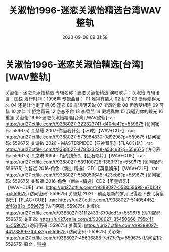 ﻿---
title: 关淑怡1996-迷恋关淑怡精选台湾WAV整轨
date: 2023-09-08 09:31:58
categories: WAV车载音乐、镜像
tags: 华语中文
---
# 关淑怡1996-迷恋关淑怡精选[台湾][WAV整轨]

关淑怡 - 迷恋关淑怡精选
专辑名称：迷恋关淑怡精选
演唱歌手：关淑怡
专辑语言：国语
发行时间：1996年
专辑曲目：
01 难得有情人
02 乱了
03 爱你爱得太久
04 还是让他走了吧
05 迷恋
06 有话明天说
07 听风的歌
08 但愿梦相连
09 可惜
10 梦伴
11 拒绝再玩
12 恋恋不舍
13 李香兰
14 假戏真做
15 我碰到你的眼光
16 重逢
关淑怡 1996-迷恋关淑怡精选[台湾][WAV整轨].rar: https://url27.ctfile.com/f/9388027-322323741-d404a4?p=559675
(访问密码: 559675)
关楚耀.2007-你当我什么【环球】【WAV+CUE】.rar: https://url27.ctfile.com/f/9388027-573964830-0d9296?p=559675
(访问密码: 559675)
关诗敏.2020 - MASTERPIECE【亚神音乐】【FLAC分轨】.rar: https://url27.ctfile.com/f/9388027-479323228-e53c98?p=559675
(访问密码: 559675)
关之琳.1994 - 相约到永久【巨石唱片】【WAV+CUE】.rar: https://url27.ctfile.com/f/9388027-589100728-1383f7?p=559675
(访问密码: 559675)
关智斌.2016-角色（新曲 精选）CD1【英皇娱乐】【WAV+CUE】.rar: https://url27.ctfile.com/f/9388027-558059645-423eb8?p=559675
(访问密码: 559675)
关智斌.2016-角色（新曲+精选）CD2【英皇娱乐】【WAV+CUE】.rar: https://url27.ctfile.com/f/9388027-558059698-e7015f?p=559675
(访问密码: 559675)
关智斌.2021 - 前面是新的岁月记得走下去【英皇娱乐】【FLAC+CUE】.rar: https://url27.ctfile.com/f/9388027-514054452-df46a8?p=559675
(访问密码: 559675)
关淑怡: https://url27.ctfile.com/d/9388027-31112433-670ddd?p=559675
(访问密码: 559675)
关正杰: https://url27.ctfile.com/d/9388027-35450666-795b1f?p=559675
(访问密码: 559675)
关菊英: https://url27.ctfile.com/d/9388027-44173889-7fbfb3?p=559675
(访问密码: 559675)
关心妍: https://url27.ctfile.com/d/9388027-45636868-7ef77e?p=559675
(访问密码: 559675)
原文：[链接](https://blog.sina.com.cn/s/blog_1647c7e76010313dz.html)